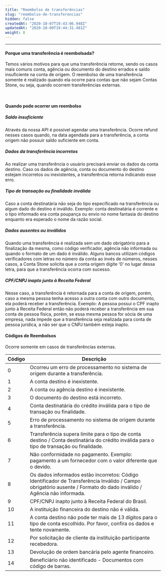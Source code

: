 ```yaml
---
title: "Reembolso de transferências"
slug: "reembolso-de-transferencias"
hidden: false
createdAt: "2020-10-07T19:43:06.948Z"
updatedAt: "2020-10-09T19:44:31.481Z"
weight: 8
---
```


---


#### **Porque uma transferência é reembolsada?**

Temos vários motivos para que uma transferência retorne, sendo os casos mais comuns conta, agência ou documento do destino errados e saldo insuficiente na conta de origem.
O reembolso de uma transferência somente é realizado quando ela ocorre para contas que não sejam Contas Stone, ou seja, quando ocorrem transferências externas.

<br>

#### **Quando pode ocorrer um reembolso**


##### **Saldo insuficiente**

Através da nossa API é possível agendar uma transferência. Ocorre refund nesses casos quando, na data agendada para a transferência, a conta origem não possuir saldo suficiente em conta.



##### **Dados da transferência incorretos**

Ao realizar uma transferência o usuário precisará enviar os dados da conta destino. Caso os dados de agência, conta ou documento do destino estejam incorretos ou inexistentes, a transferência retorna indicando esse erro.





##### **Tipo de transação ou finalidade inválida**

Caso a conta destinatária não seja do tipo especificado na transferência ou algum dado do destino é inválido. Exemplo: conta destinatária é corrente e o tipo informado era conta poupança ou envio no nome fantasia do destino enquanto era esperado o nome da razão social.



##### **Dados ausentes ou inválidos**

Quando uma transferência é realizada sem um dado obrigatório para a finalização da mesma, como código verificador, agência não informada ou quando o formato de um dado é inválido.
Alguns bancos utilizam códigos verificadores com letras no número da conta ao invés de números, nesses casos, a Conta Stone solicita que a conta origem digite ‘0’ no lugar dessa letra, para que a transferência ocorra com sucesso.



##### **CPF/CNPJ inapto junto à Receita Federal**

Nesse caso, a transferência é retornada para a conta de origem, porém, caso a mesma pessoa tenha acesso a outra conta com outro documento, ela poderá receber a transferência. Exemplo: A pessoa possui o CPF inapto junto à Receita Federal então não poderá receber a transferência em sua conta de pessoa física, porém, se essa mesma pessoa for sócia de uma empresa, nada impede que a transferência seja realizada para conta de pessoa jurídica, a não ser que o CNPJ também esteja inapto.




#### **Códigos de Reembolsos**

Ocorre somente em casos de transferências externas.

| Código                  | Descrição                                           | 
| ----------------------- | --------------------------------------------------- |
| 0                       | Ocorreu um erro de processamento no sistema de origem durante a transferência.
| 1                       | A conta destino é inexistente.
| 2                       | A conta ou agência destino é inexistente.
| 3                       | O documento do destino está incorreto.
| 4                       | Conta destinatária do crédito inválida para o tipo de transação ou finalidade.
| 5                       | Erro de processamento no sistema de origem durante a transferência.
| 6                       | Transferência supera limite para o tipo de conta destino / Conta destinatária do crédito inválida para o tipo de transação ou finalidade.
| 7                       | Não conformidade no pagamento. Exemplo: pagamento a um fornecedor com o valor diferente que o devido.
| 8                       | Os dados informados estão incorretos: Código Identificador de Transferência Inválido / Campo obrigatório ausente / Formato do dado inválido / Agência não informada.
| 9                       | CPF/CNPJ inapto junto à Receita Federal do Brasil.
| 10                      | A instituição financeira do destino não é válida.
| 11                      | A conta destino não pode ter mais de 13 dígitos para o tipo de conta escolhido. Por favor, confira os dados e tente novamente.
| 12                      | Por solicitação de cliente da instituição participante recebedora.
| 13                       | Devolução de ordem bancária pelo agente financeiro.
| 14                       | Beneficiário não identificado - Documentos com código de barras.